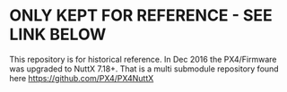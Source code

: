 # ONLY KEPT FOR REFERENCE - SEE LINK BELOW
This repository is for historical reference. 
In Dec 2016 the PX4/Firmware was upgraded to NuttX 7.18+. 
That is a multi submodule repository found here https://github.com/PX4/PX4NuttX
